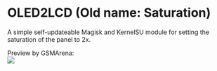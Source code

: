 # OLED2LCD (Old name: Saturation)
A simple self-updateable Magisk and KernelSU module for setting the saturation of the panel to 2x.
  
Preview by GSMArena:  
![](https://fdn.gsmarena.com/imgroot/news/17/10/sunday-debate-vol-1/-728w2/gsmarena_006.jpg?raw=true)
